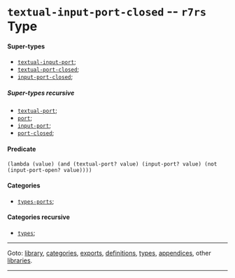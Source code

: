

<a id='type__r7rs__textual-input-port-closed'></a>

# `textual-input-port-closed` -- `r7rs` Type


<a id='type__r7rs__textual-input-port-closed__super-types'></a>

#### Super-types

 * [`textual-input-port`](../../r7rs/types/textual-input-port.md#type__r7rs__textual-input-port);
 * [`textual-port-closed`](../../r7rs/types/textual-port-closed.md#type__r7rs__textual-port-closed);
 * [`input-port-closed`](../../r7rs/types/input-port-closed.md#type__r7rs__input-port-closed);


<a id='type__r7rs__textual-input-port-closed__super-types-recursive'></a>

##### Super-types recursive

 * [`textual-port`](../../r7rs/types/textual-port.md#type__r7rs__textual-port);
 * [`port`](../../r7rs/types/port.md#type__r7rs__port);
 * [`input-port`](../../r7rs/types/input-port.md#type__r7rs__input-port);
 * [`port-closed`](../../r7rs/types/port-closed.md#type__r7rs__port-closed);


<a id='type__r7rs__textual-input-port-closed__predicate'></a>

#### Predicate

````
(lambda (value) (and (textual-port? value) (input-port? value) (not (input-port-open? value))))
````


<a id='type__r7rs__textual-input-port-closed__categories'></a>

#### Categories

 * [`types-ports`](../../r7rs/categories/types-ports.md#category__r7rs__types-ports);


<a id='type__r7rs__textual-input-port-closed__categories-recursive'></a>

#### Categories recursive

 * [`types`](../../r7rs/categories/types.md#category__r7rs__types);

----

Goto: [library](../../r7rs/_index.md#library__r7rs), [categories](../../r7rs/categories/_index.md#toc__r7rs__categories), [exports](../../r7rs/exports/_index.md#toc__r7rs__exports), [definitions](../../r7rs/definitions/_index.md#toc__r7rs__definitions), [types](../../r7rs/types/_index.md#toc__r7rs__types), [appendices](../../r7rs/appendices/_index.md#toc__r7rs__appendices), other [libraries](../../_libraries.md#toc__libraries).

----

